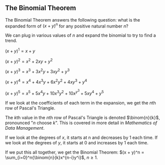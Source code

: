 The Binomial Theorem
-------

The Binomial Theorem answers the following question: what is the expanded form of $(x + y)^n$ for any positive natural number $n$?

We can plug in various values of $n$ and expand the binomial to try to find a trend.

$(x + y)^1 = x + y$

$(x + y)^2 = x^2 + 2xy + y^2$

$(x + y)^3 = x^3 + 3x^2y + 3xy^2 + y^3$

$(x + y)^4 = x^4 + 4x^3y + 6x^2y^2 + 4xy^3 + y^4$

$(x + y)^5 = x^5 + 5x^4y + 10x^3y^2 + 10x^y^3 + 5xy^4 + y^5$

If we look at the coefficients of each term in the expansion, we get the $n$th row of Pascal's Triangle.

The $k$th value in the $n$th row of Pascal's Triangle is denoted $\binom{n}{k}$, pronounced "$n$ choose $k$". This is covered in more detail in *Mathematics of Data Management*.

If we look at the degrees of $x$, it starts at n and decreases by 1 each time.
If we look at the degrees of $y$, it starts at 0 and increases by 1 each time.

If we put this all together, we get the Binomial Theorem: $(x + y)^n = \sum_{i=0}^n{\binom{n}{k}x^{n-i}y^i}$, $n \ge 1$.